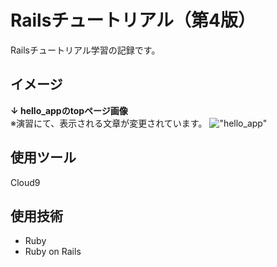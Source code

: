 # Railsチュートリアル（第4版）
Railsチュートリアル学習の記録です。

## イメージ

**↓ hello_appのtopページ画像**<br>
※演習にて、表示される文章が変更されています。
!["hello_app"](https://user-images.githubusercontent.com/86041660/148353647-4720dfa7-18da-4e39-bc25-1b736cafa1eb.png)

## 使用ツール
Cloud9

## 使用技術
- Ruby
- Ruby on Rails

